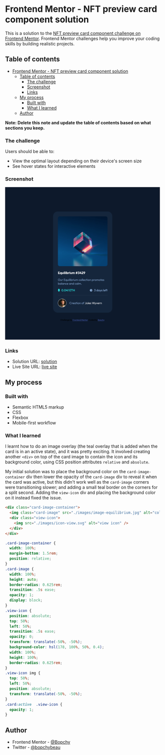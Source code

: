 # Frontend Mentor - NFT preview card component solution

This is a solution to the [NFT preview card component challenge on Frontend Mentor](https://www.frontendmentor.io/challenges/nft-preview-card-component-SbdUL_w0U). Frontend Mentor challenges help you improve your coding skills by building realistic projects. 

## Table of contents

- [Frontend Mentor - NFT preview card component solution](#frontend-mentor---nft-preview-card-component-solution)
  - [Table of contents](#table-of-contents)
    - [The challenge](#the-challenge)
    - [Screenshot](#screenshot)
    - [Links](#links)
  - [My process](#my-process)
    - [Built with](#built-with)
    - [What I learned](#what-i-learned)
  - [Author](#author)

**Note: Delete this note and update the table of contents based on what sections you keep.**

### The challenge

Users should be able to:

- View the optimal layout depending on their device's screen size
- See hover states for interactive elements

### Screenshot

![solution screenshot](./images/solution.png)

### Links

- Solution URL: [solution](https://www.frontendmentor.io/solutions/nft-preview-card-component-gJjk9wMS0)
- Live Site URL: [live site](https://compassionate-einstein-384c1d.netlify.app/)

## My process

### Built with

- Semantic HTML5 markup
- CSS
- Flexbox
- Mobile-first workflow

### What I learned

I learnt how to do an image overlay (the teal overlay that is added when the card is in an active state), and it was pretty exciting. It involved creating another `<div>` on top of the card image to contain the icon and its background color, using CSS position attributes `relative` and `absolute`. 

My initial solution was to place the background color on the `card-image-container` div then lower the opacity of the `card-image` div to reveal it when the card was active, but this didn't work well as the `card-image` corners were transitioning slower; and adding a small teal border on the corners for a split second. Adding the `view-icon` div and placing the background color on it instead fixed the issue.

```html
<div class="card-image-container">
  <img class="card-image" src="./images/image-equilibrium.jpg" alt="collection" />
  <div class="view-icon">
    <img src="./images/icon-view.svg" alt="view icon" />
  </div>
</div>
```
```css
.card-image-container {
  width: 100%;
  margin-bottom: 1.5rem;
  position: relative;
}
.card-image {
  width: 100%;
  height: auto;
  border-radius: 0.625rem;
  transition: .5s ease;
  opacity: 1;
  display: block;
}
.view-icon {
  position: absolute;
  top: 50%;
  left: 50%;
  transition: .5s ease;
  opacity: 0;
  transform: translate(-50%, -50%);
  background-color: hsl(178, 100%, 50%, 0.4);
  width: 100%;
  height: 100%;
  border-radius: 0.625rem;
}
.view-icon img {
  top: 50%;
  left: 50%;
  position: absolute;
  transform: translate(-50%, -50%);
}
.card:active  .view-icon {
  opacity: 1;
}
```

## Author

- Frontend Mentor - [@Bopchy](https://www.frontendmentor.io/profile/Bopchy)
- Twitter - [@bopchybeau](https://www.twitter.com/bopchybeau)
